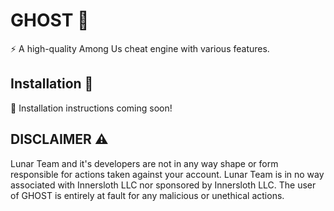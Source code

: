 # GHOST 👻

⚡ A high-quality Among Us cheat engine with various features.

## Installation 📩

🚧 Installation instructions coming soon!

## DISCLAIMER ⚠

Lunar Team and it's developers are not in any way shape or form responsible for actions taken against your account. Lunar Team is in no way associated with Innersloth LLC nor sponsored by Innersloth LLC.
The user of GHOST is entirely at fault for any malicious or unethical actions. 

